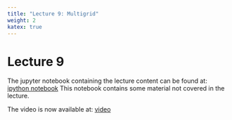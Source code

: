 ```yaml
---
title: "Lecture 9: Multigrid"
weight: 2
katex: true
---
```


# Lecture 9

The jupyter notebook containing the lecture content can
be found at: 
[ipython notebook](https://nbviewer.jupyter.org/urls/durham-comp4187.github.io/code/2DMultigrid.ipynb)
This notebook contains some material not covered in the lecture.

The video is now available at: [video](https://durham.cloud.panopto.eu/Panopto/Pages/Viewer.aspx?id=7d108807-becd-4f7a-b878-adf70094abe2)


